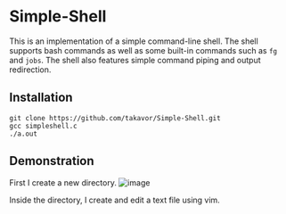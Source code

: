 # Simple-Shell

This is an implementation of a simple command-line shell. The shell supports bash commands as well as some built-in commands such as `fg` and `jobs`. The shell also features simple command piping and output redirection.

## Installation
```linux
git clone https://github.com/takavor/Simple-Shell.git
gcc simpleshell.c
./a.out
```
## Demonstration
First I create a new directory.
![image](https://user-images.githubusercontent.com/47959146/148694411-86ce3d57-5188-41dc-a39a-177d1b95863e.png)

Inside the directory, I create and edit a text file using vim.




